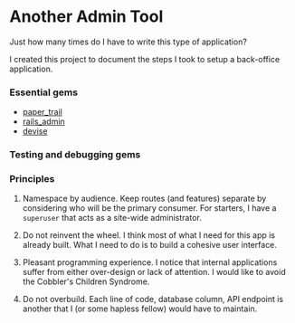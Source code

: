 Another Admin Tool
==================

Just how many times do I have to write this type of application?

I created this project to document the steps I took to setup a back-office application.

### Essential gems

* [paper_trail](https://github.com/airblade/paper_trail)
* [rails_admin](https://github.com/sferik/rails_admin)
* [devise](https://github.com/plataformatec/devise)

### Testing and debugging gems

### Principles

1. Namespace by audience. Keep routes (and features) separate by considering who will be the primary consumer. For starters, I have a `superuser`
that acts as a site-wide administrator.

2. Do not reinvent the wheel. I think most of what I need for this app is already built. What I need to do is to build a cohesive user interface.

3. Pleasant programming experience. I notice that internal applications suffer from either over-design or lack of attention. I would like to avoid the
Cobbler's Children Syndrome.

4. Do not overbuild. Each line of code, database column, API endpoint is another that I (or some hapless fellow) would have to maintain.
